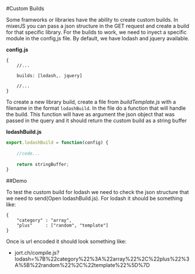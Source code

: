 #Custom Builds

Some framworks or libraries have the ability to create custom builds. In mixerJS you can pass a json structure in the 
GET request and create a build for that specific library. For the builds to work, we need to inyect a specific module
in the config,js file. By default, we have lodash and jquery available. 

**config.js**
```
{
    //...
    
    builds: [lodash,. jquery]
    
    //...
}
```

To create a new library build, create a file from *buildTemplate.js* with a filename in the format `lodashBuild`. In the file do a function 
that will handle the build. 
This function will have as argument the json object that was passed in the query and it should return the custom build
as a string buffer

**lodashBuild.js**
```javascript
export.lodashBuild = function(config) {
    
    //code...
    
    return stringBuffer;
}
```

##Demo

To test the custom build for lodash we need to check the json structure that we need to send(Open lodashBuild.js). 
For lodash it should be something like:

```
{
    "category" : "array",
    "plus"     : ["random", "template"]
}
```

Once is url encoded it should look something like:

+ jort.ch/compile.js?lodash=%7B%22category%22%3A%22array%22%2C%22plus%22%3A%5B%22random%22%2C%22template%22%5D%7D